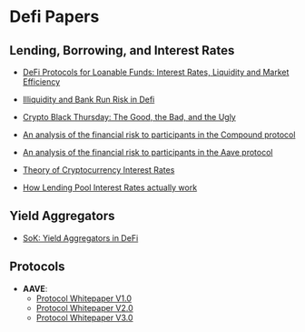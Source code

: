 # Defi Papers


## Lending, Borrowing, and Interest Rates

- [DeFi Protocols for Loanable Funds: Interest Rates, Liquidity and Market Efficiency
](https://arxiv.org/abs/2006.13922)

- [Illiquidity and Bank Run Risk in Defi](https://medium.com/alethio/overlooked-risk-illiquidity-and-bank-runs-on-compound-finance-5d6fc3922d0d)

- [Crypto Black Thursday: The Good, the Bad, and the Ugly](https://medium.com/aave/crypto-black-thursday-the-good-the-bad-and-the-ugly-7f2acebf2b83)

- [An analysis of the financial risk to participants in the Compound protocol](https://gauntlet.network/reports/compound)

- [An analysis of the financial risk to participants in the Aave protocol](https://gauntlet.network/reports/aave)

- [Theory of Cryptocurrency Interest Rates](https://arxiv.org/pdf/1904.05472.pdf)

- [How Lending Pool Interest Rates actually work](https://medium.com/hydro-protocol/how-lending-pool-interest-rates-actually-work-375794e71716)

## Yield Aggregators

- [SoK: Yield Aggregators in DeFi](https://arxiv.org/pdf/2105.13891.pdf)

## Protocols

- **AAVE**:
  - [Protocol Whitepaper V1.0](https://github.com/aave/aave-protocol/blob/master/docs/Aave_Protocol_Whitepaper_v1_0.pdf)
  - [Protocol Whitepaper V2.0](https://github.com/aave/protocol-v2/blob/master/aave-v2-whitepaper.pdf)
  - [Protocol Whitepaper V3.0](https://github.com/aave/aave-v3-core/blob/master/techpaper/Aave_V3_Technical_Paper.pdf)
